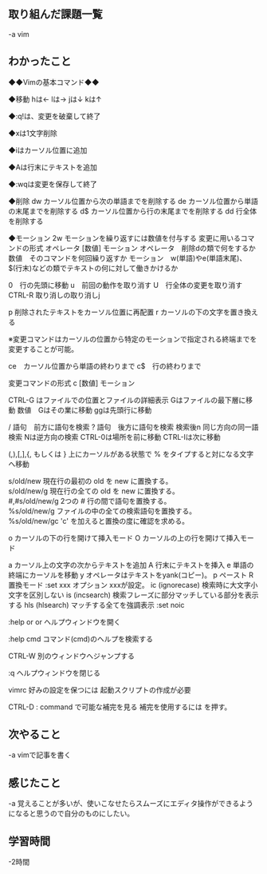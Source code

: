 ## 取り組んだ課題一覧  
-a  vim

## わかったこと
◆◆Vimの基本コマンド◆◆

◆移動
hは←
lは→
jは↓
kは↑

◆:q!は、変更を破棄して終了

◆xは1文字削除

◆iはカーソル位置に追加

◆Aは行末にテキストを追加

◆:wqは変更を保存して終了

◆削除
dw カーソル位置から次の単語までを削除する
de カーソル位置から単語の末尾までを削除する
d$ カーソル位置から行の末尾までを削除する
dd 行全体を削除する

◆モーション
2w モーションを繰り返すには数値を付与する
変更に用いるコマンドの形式
オペレータ [数値] モーション
オペレータ　削除dの類で何をするか
数値　そのコマンドを何回繰り返すか
モーション　w(単語)やe(単語末尾)、$(行末)などの類でテキストの何に対して働きかけるか

0　行の先頭に移動
u　前回の動作を取り消す
U　行全体の変更を取り消す
CTRL-R 取り消しの取り消しj

p 削除されたテキストをカーソル位置に再配置
r カーソルの下の文字を置き換える

※変更コマンドはカーソルの位置から特定のモーションで指定される終端までを変更することが可能。

ce　カーソル位置から単語の終わりまで
c$　行の終わりまで

変更コマンドの形式
c [数値] モーション

CTRL-G はファイルでの位置とファイルの詳細表示
Gはファイルの最下層に移動
数値　Gはその業に移動
ggは先頭行に移動

/ 語句　前方に語句を検索
? 語句　後方に語句を検索
検索後n 同じ方向の同一語検索
Nは逆方向の検索
CTRL-0は場所を前に移動
CTRL-Iは次に移動

 (,),[,],{, もしくは } 上にカーソルがある状態で % をタイプすると対になる文字へ移動

 s/old/new 現在行の最初の old を new に置換する。    
 s/old/new/g 現在行の全ての old を new に置換する。    
 #,#s/old/new/g 2つの # 行の間で語句を置換する。           
 %s/old/new/g ファイルの中の全ての検索語句を置換する。  
%s/old/new/gc  'c' を加えると置換の度に確認を求める。  

o カーソルの下の行を開けて挿入モード
O カーソルの上の行を開けて挿入モード

a カーソル上の文字の次からテキストを追加
A 行末にテキストを挿入
e 単語の終端にカーソルを移動
y オペレータはテキストをyank(コピー)。
p ペースト
R 置換モード
:set xxx オプション xxxが設定。
ic (ignorecase) 検索時に大文字小文字を区別しない
is (incsearch) 検索フレーズに部分マッチしている部分を表示する
hls (hlsearch) マッチする全てを強調表示
:set noic

:help or<F1> or <HELP>  ヘルプウィンドウを開く

 :help cmd コマンド(cmd)のヘルプを検索する

  CTRL-W 別のウィンドウへジャンプする

  :q  ヘルプウィンドウを閉じる

vimrc 好みの設定を保つには  起動スクリプトの作成が必要

 CTRL-D : command で可能な補完を見る
 補完を使用するには <TAB> を押す。

## 次やること
-a  vimで記事を書く

## 感じたこと
-a  覚えることが多いが、使いこなせたらスムーズにエディタ操作ができるようになると思うので自分のものにしたい。

## 学習時間
-2時間

